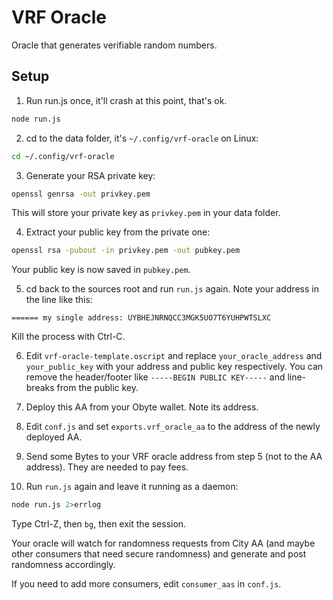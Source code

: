 # VRF Oracle

Oracle that generates verifiable random numbers.


## Setup

1. Run run.js once, it'll crash at this point, that's ok.
```sh
node run.js
```

2. cd to the data folder, it's `~/.config/vrf-oracle` on Linux:
```sh
cd ~/.config/vrf-oracle
```

3. Generate your RSA private key:
```sh
openssl genrsa -out privkey.pem
```
This will store your private key as `privkey.pem` in your data folder.

4. Extract your public key from the private one:
```sh
openssl rsa -pubout -in privkey.pem -out pubkey.pem
```
Your public key is now saved in `pubkey.pem`.

5. cd back to the sources root and run `run.js` again. Note your address in the line like this:
```
====== my single address: UYBHEJNRNQCC3MGK5UO7T6YUHPWTSLXC
```
Kill the process with Ctrl-C.

6. Edit `vrf-oracle-template.oscript` and replace `your_oracle_address` and `your_public_key` with your address and public key respectively. You can remove the header/footer like `-----BEGIN PUBLIC KEY-----` and line-breaks from the public key.

7. Deploy this AA from your Obyte wallet. Note its address.

8. Edit `conf.js` and set `exports.vrf_oracle_aa` to the address of the newly deployed AA.

9. Send some Bytes to your VRF oracle address from step 5 (not to the AA address). They are needed to pay fees.

10. Run `run.js` again and leave it running as a daemon:
```sh
node run.js 2>errlog
```
Type Ctrl-Z, then `bg`, then exit the session.

Your oracle will watch for randomness requests from City AA (and maybe other consumers that need secure randomness) and generate and post randomness accordingly.

If you need to add more consumers, edit `consumer_aas` in `conf.js`.

